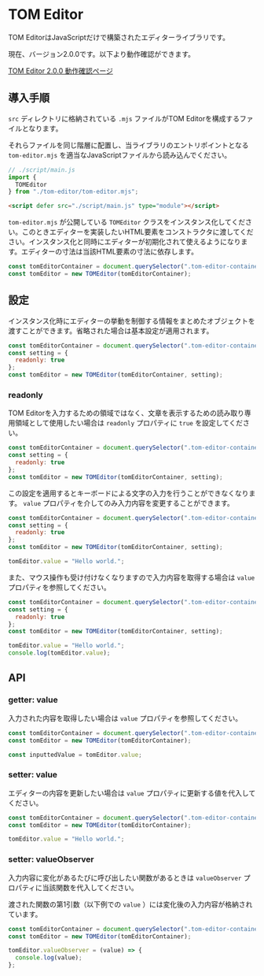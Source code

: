 # TOM Editor

TOM EditorはJavaScriptだけで構築されたエディターライブラリです。

現在、バージョン2.0.0です。以下より動作確認ができます。

[TOM Editor 2.0.0 動作確認ページ](https://tomomoss.github.io/tom-editor/)

## 導入手順

`src` ディレクトリに格納されている `.mjs` ファイルがTOM Editorを構成するファイルとなります。

それらファイルを同じ階層に配置し、当ライブラリのエントリポイントとなる `tom-editor.mjs` を適当なJavaScriptファイルから読み込んでください。

```javascript
// ./script/main.js
import {
  TOMEditor
} from "./tom-editor/tom-editor.mjs";
```

```html
<script defer src="./script/main.js" type="module"></script>
```

`tom-editor.mjs` が公開している `TOMEditor` クラスをインスタンス化してください。このときエディターを実装したいHTML要素をコンストラクタに渡してください。インスタンス化と同時にエディターが初期化されて使えるようになります。エディターの寸法は当該HTML要素の寸法に依存します。

```javascript
const tomEditorContainer = document.querySelector(".tom-editor-container");
const tomEditor = new TOMEditor(tomEditorContainer);
```

## 設定

インスタンス化時にエディターの挙動を制御する情報をまとめたオブジェクトを渡すことができます。省略された場合は基本設定が適用されます。

```javascript
const tomEditorContainer = document.querySelector(".tom-editor-container");
const setting = {
  readonly: true
};
const tomEditor = new TOMEditor(tomEditorContainer, setting);
```

### readonly

TOM Editorを入力するための領域ではなく、文章を表示するための読み取り専用領域として使用したい場合は `readonly` プロパティに `true` を設定してください。

```javascript
const tomEditorContainer = document.querySelector(".tom-editor-container");
const setting = {
  readonly: true
};
const tomEditor = new TOMEditor(tomEditorContainer, setting);
```

この設定を適用するとキーボードによる文字の入力を行うことができなくなります。 `value` プロパティを介してのみ入力内容を変更することができます。

```javascript
const tomEditorContainer = document.querySelector(".tom-editor-container");
const setting = {
  readonly: true
};
const tomEditor = new TOMEditor(tomEditorContainer, setting);

tomEditor.value = "Hello world.";
```

また、マウス操作も受け付けなくなりますので入力内容を取得する場合は `value` プロパティを参照してください。

```javascript
const tomEditorContainer = document.querySelector(".tom-editor-container");
const setting = {
  readonly: true
};
const tomEditor = new TOMEditor(tomEditorContainer, setting);

tomEditor.value = "Hello world.";
console.log(tomEditor.value);
```

## API

### getter: value

入力された内容を取得したい場合は `value` プロパティを参照してください。

```javascript
const tomEditorContainer = document.querySelector(".tom-editor-container");
const tomEditor = new TOMEditor(tomEditorContainer);

const inputtedValue = tomEditor.value;
```

### setter: value

エディターの内容を更新したい場合は `value` プロパティに更新する値を代入してください。

```javascript
const tomEditorContainer = document.querySelector(".tom-editor-container");
const tomEditor = new TOMEditor(tomEditorContainer);

tomEditor.value = "Hello world.";
```

### setter: valueObserver

入力内容に変化があるたびに呼び出したい関数があるときは `valueObserver` プロパティに当該関数を代入してください。

渡された関数の第1引数（以下例での `value` ）には変化後の入力内容が格納されています。

```javascript
const tomEditorContainer = document.querySelector(".tom-editor-container");
const tomEditor = new TOMEditor(tomEditorContainer);

tomEditor.valueObserver = (value) => {
  console.log(value);
};
```
